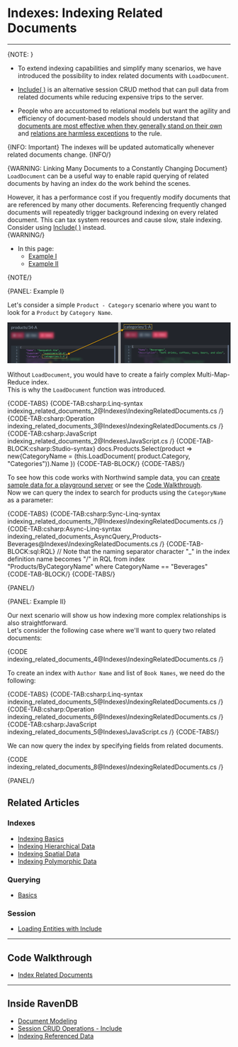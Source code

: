# Indexes: Indexing Related Documents
---

{NOTE: }

* To extend indexing capabilities and simplify many scenarios, we have introduced the possibility to 
  index related documents with `LoadDocument`.

* [Include( )](../client-api/session/loading-entities#load-with-includes) 
  is an alternative session CRUD method that can pull data from related documents while reducing expensive trips to the server.  

* People who are accustomed to relational models but want the agility and efficiency of document-based models 
  should understand that [documents are most effective when they generally stand on their own](https://ravendb.net/learn/inside-ravendb-book/reader/4.0/3-document-modeling) 
  and [relations are harmless exceptions](https://ravendb.net/learn/inside-ravendb-book/reader/4.0/10-static-indexes-and-other-advanced-options#indexing-referenced-data) to the rule.

{INFO: Important} 
The indexes will be updated automatically whenever related documents change. 
{INFO/}

{WARNING: Linking Many Documents to a Constantly Changing Document}
`LoadDocument` can be a useful way to enable rapid querying of related documents by having 
an index do the work behind the scenes.  

However, it has a performance cost if you frequently modify documents that are referenced by many other documents. 
Referencing frequently changed documents will repeatedly trigger background indexing on every related document. 
This can tax system resources and cause slow, stale indexing.  
Consider using [Include( )](../client-api/session/loading-entities#load-with-includes) instead.  
{WARNING/}

* In this page:
   * [Example I](../indexes/indexing-related-documents#example-i)
   * [Example II](../indexes/indexing-related-documents#example-ii)

{NOTE/}

{PANEL: Example I}

Let's consider a simple `Product - Category` scenario where you want to look for a `Product` by `Category Name`.

![Product-Category Link in JSON Documents](images/products-categories-link.png "Product-Category Link in JSON Documents")

Without `LoadDocument`, you would have to create a fairly complex Multi-Map-Reduce index.  
This is why the `LoadDocument` function was introduced.

{CODE-TABS}
{CODE-TAB:csharp:Linq-syntax indexing_related_documents_2@Indexes\IndexingRelatedDocuments.cs /}
{CODE-TAB:csharp:Operation indexing_related_documents_3@Indexes\IndexingRelatedDocuments.cs /}
{CODE-TAB:csharp:JavaScript indexing_related_documents_2@Indexes\JavaScript.cs /}
{CODE-TAB-BLOCK:csharp:Studio-syntax}
docs.Products.Select(product =>
new{CategoryName = (this.LoadDocument(
    product.Category, "Categories")).Name
    })
{CODE-TAB-BLOCK/}
{CODE-TABS/}

To see how this code works with Northwind sample data, you can [create sample data for a playground server](../studio/database/tasks/create-sample-data) 
or see the [Code Walkthrough](https://demo.ravendb.net/demos/csharp/related-documents/index-related-documents).  
Now we can query the index to search for products using the `CategoryName` as a parameter:

{CODE-TABS}
{CODE-TAB:csharp:Sync-Linq-syntax indexing_related_documents_7@Indexes\IndexingRelatedDocuments.cs /}
{CODE-TAB:csharp:Async-Linq-syntax indexing_related_documents_AsyncQuery_Products-Beverages@Indexes\IndexingRelatedDocuments.cs /}
{CODE-TAB-BLOCK:sql:RQL}
// Note that the naming separator character "_" in the index definition name becomes "/" in RQL
from index "Products/ByCategoryName"
where CategoryName == "Beverages"
{CODE-TAB-BLOCK/}
{CODE-TABS/}

{PANEL/}

{PANEL: Example II}

Our next scenario will show us how indexing more complex relationships is also straightforward.  
Let's consider the following case where we'll want to query two related documents:

{CODE indexing_related_documents_4@Indexes\IndexingRelatedDocuments.cs /}

To create an index with `Author Name` and list of `Book Names`, we need do the following:

{CODE-TABS}
{CODE-TAB:csharp:Linq-syntax indexing_related_documents_5@Indexes\IndexingRelatedDocuments.cs /}
{CODE-TAB:csharp:Operation indexing_related_documents_6@Indexes\IndexingRelatedDocuments.cs /}
{CODE-TAB:csharp:JavaScript indexing_related_documents_5@Indexes\JavaScript.cs /}
{CODE-TABS/}

We can now query the index by specifying fields from related documents. 

{CODE indexing_related_documents_8@Indexes\IndexingRelatedDocuments.cs /}

{PANEL/}

## Related Articles

### Indexes

- [Indexing Basics](../indexes/indexing-basics)
- [Indexing Hierarchical Data](../indexes/indexing-hierarchical-data)
- [Indexing Spatial Data](../indexes/indexing-spatial-data)
- [Indexing Polymorphic Data](../indexes/indexing-polymorphic-data)

### Querying

- [Basics](../indexes/querying/basics)

### Session

- [Loading Entities with Include](../client-api/session/loading-entities#load-with-includes) 

---

## Code Walkthrough

- [Index Related Documents](https://demo.ravendb.net/demos/csharp/related-documents/index-related-documents)

---

## Inside RavenDB

- [Document Modeling](https://ravendb.net/learn/inside-ravendb-book/reader/4.0/3-document-modeling)
- [Session CRUD Operations - Include](https://ravendb.net/learn/inside-ravendb-book/reader/4.0/2-zero-to-ravendb#includes)
- [Indexing Referenced Data](https://ravendb.net/learn/inside-ravendb-book/reader/4.0/10-static-indexes-and-other-advanced-options#indexing-referenced-data)

